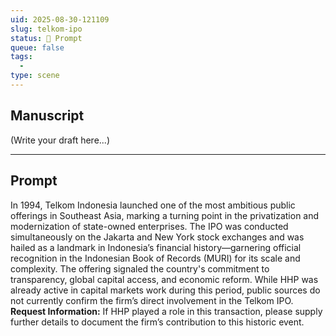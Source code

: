 ```yaml
---
uid: 2025-08-30-121109
slug: telkom-ipo
status: 💬 Prompt
queue: false
tags:
  - 
type: scene
---
```

## Manuscript

(Write your draft here...)

---

## Prompt

In 1994, Telkom Indonesia launched one of the most ambitious public offerings in Southeast Asia, marking a turning point in the privatization and modernization of state-owned enterprises. The IPO was conducted simultaneously on the Jakarta and New York stock exchanges and was hailed as a landmark in Indonesia’s financial history—garnering official recognition in the Indonesian Book of Records (MURI) for its scale and complexity. The offering signaled the country's commitment to transparency, global capital access, and economic reform. While HHP was already active in capital markets work during this period, public sources do not currently confirm the firm’s direct involvement in the Telkom IPO.
**Request Information:**
 If HHP played a role in this transaction, please supply further details to document the firm’s contribution to this historic event.
